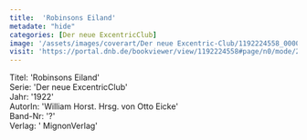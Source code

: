 ```yaml
---
title:  'Robinsons Eiland'
metadate: "hide"
categories: [Der neue ExcentricClub]
image: '/assets/images/coverart/Der neue Excentric-Club/1192224558_00000010.jpg'
visit: 'https://portal.dnb.de/bookviewer/view/1192224558#page/n0/mode/2up'
---
```

Titel: 'Robinsons Eiland' <br>
Serie: 'Der neue ExcentricClub' <br>
Jahr: '1922' <br>
AutorIn: 'William Horst. Hrsg. von Otto Eicke' <br>
Band-Nr: '?' <br>
Verlag: ' MignonVerlag'